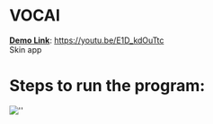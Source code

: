# VOCAI
<b><u>Demo Link</u></b>: https://youtu.be/E1D_kdOuTtc <br>
Skin app

# Steps to run the program:

![''](https://github.com/Sharan-Babu/agbihack/blob/master/carbon%20(2).png)
